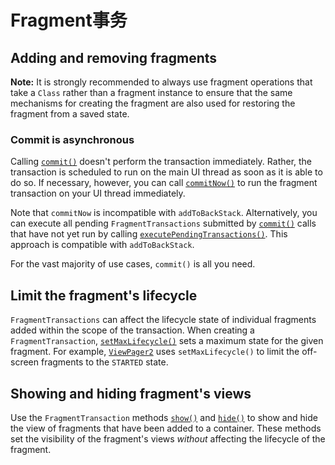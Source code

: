 # Fragment事务

## Adding and removing fragments

**Note:** It is strongly recommended to always use fragment operations that take a `Class` rather than a fragment instance to ensure that the same mechanisms for creating the fragment are also used for restoring the fragment from a saved state.

### Commit is asynchronous

Calling [`commit()`](https://developer.android.com/reference/androidx/fragment/app/FragmentTransaction?hl=zh-cn#commit()) doesn't perform the transaction immediately. Rather, the transaction is scheduled to run on the main UI thread as soon as it is able to do so. If necessary, however, you can call [`commitNow()`](https://developer.android.com/reference/androidx/fragment/app/FragmentTransaction?hl=zh-cn#commit()) to run the fragment transaction on your UI thread immediately.

Note that `commitNow` is incompatible with `addToBackStack`. Alternatively, you can execute all pending `FragmentTransactions` submitted by [`commit()`](https://developer.android.com/reference/androidx/fragment/app/FragmentTransaction?hl=zh-cn#commit()) calls that have not yet run by calling [`executePendingTransactions()`](https://developer.android.com/reference/androidx/fragment/app/FragmentManager?hl=zh-cn#executePendingTransactions()). This approach is compatible with `addToBackStack`.

For the vast majority of use cases, `commit()` is all you need.

## Limit the fragment's lifecycle

`FragmentTransactions` can affect the lifecycle state of individual fragments added within the scope of the transaction. When creating a `FragmentTransaction`, [`setMaxLifecycle()`](https://developer.android.com/reference/androidx/fragment/app/FragmentTransaction?hl=zh-cn#setMaxLifecycle(androidx.fragment.app.Fragment,%20androidx.lifecycle.Lifecycle.State)) sets a maximum state for the given fragment. For example, [`ViewPager2`](https://developer.android.com/reference/androidx/viewpager2/widget/ViewPager2?hl=zh-cn) uses `setMaxLifecycle()` to limit the off-screen fragments to the `STARTED` state.

## Showing and hiding fragment's views

Use the `FragmentTransaction` methods [`show()`](https://developer.android.com/reference/androidx/fragment/app/FragmentTransaction?hl=zh-cn#show(androidx.fragment.app.Fragment)) and [`hide()`](https://developer.android.com/reference/androidx/fragment/app/FragmentTransaction?hl=zh-cn#hide(androidx.fragment.app.Fragment)) to show and hide the view of fragments that have been added to a container. These methods set the visibility of the fragment's views *without* affecting the lifecycle of the fragment.
